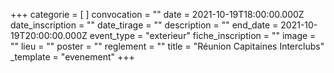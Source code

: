 +++
categorie = [ ]
convocation = ""
date = 2021-10-19T18:00:00.000Z
date_inscription = ""
date_tirage = ""
description = ""
end_date = 2021-10-19T20:00:00.000Z
event_type = "exterieur"
fiche_inscription = ""
image = ""
lieu = ""
poster = ""
reglement = ""
title = "Réunion Capitaines Interclubs"
_template = "evenement"
+++


